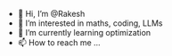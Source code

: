 - 👋 Hi, I’m @Rakesh
- 👀 I’m interested in maths, coding, LLMs
- 🌱 I’m currently learning optimization
- 📫 How to reach me ...

<!---
Rrakeshkrrakesh/Rrakeshkrrakesh is a ✨ special ✨ repository because its `README.md` (this file) appears on your GitHub profile.
You can click the Preview link to take a look at your changes.
--->
